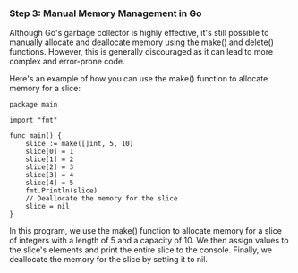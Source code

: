 
### Step 3: Manual Memory Management in Go

Although Go's garbage collector is highly effective, it's still possible to manually allocate and deallocate memory using the make() and delete() functions. However, this is generally discouraged as it can lead to more complex and error-prone code.

Here's an example of how you can use the make() function to allocate memory for a slice:

```
package main

import "fmt"

func main() {
    slice := make([]int, 5, 10)
    slice[0] = 1
    slice[1] = 2
    slice[2] = 3
    slice[3] = 4
    slice[4] = 5
    fmt.Println(slice)
    // Deallocate the memory for the slice
    slice = nil
}
```
In this program, we use the make() function to allocate memory for a slice of integers with a length of 5 and a capacity of 10. We then assign values to the slice's elements and print the entire slice to the console. Finally, we deallocate the memory for the slice by setting it to nil.